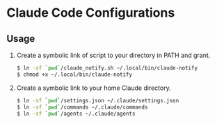 # Claude Code Configurations

## Usage

1. Create a symbolic link of script to your directory in PATH and grant.

   ```sh
   $ ln -sf `pwd`/claude_notify.sh ~/.local/bin/claude-notify
   $ chmod +x ~/.local/bin/claude-notify
   ```

2. Create a symbolic link to your home Claude directory.

   ```sh
   $ ln -sf `pwd`/settings.json ~/.claude/settings.json
   $ ln -sf `pwd`/commands ~/.claude/commands
   $ ln -sf `pwd`/agents ~/.claude/agents
   ```
